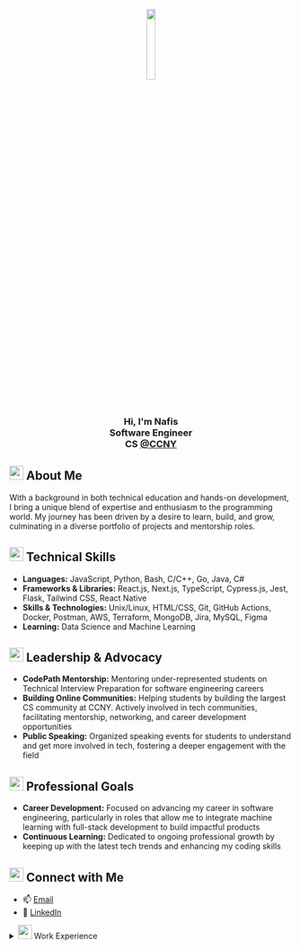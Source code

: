 <!-- HEADER -->
<p align="center">
    <img width="18%" margin="0" padding="0" src="https://cdn.pixabay.com/animation/2022/12/05/15/23/15-23-06-837_512.gif"/>
</p>
<h3 align="center">
    Hi, I'm Nafis 
    </br> 
    Software Engineer </br> CS <a align="center" href="https://www.ccny.cuny.edu/" target="_blank"> @CCNY </a>
</h3>

<!-- ABOUT ME -->

## <img src="https://images.emojiterra.com/google/noto-emoji/unicode-15/animated/1f64c.gif" width="25" height="25"/> About Me

With a background in both technical education and hands-on development, I bring a unique blend of expertise and enthusiasm to the programming world. My journey has been driven by a desire to learn, build, and grow, culminating in a diverse portfolio of projects and mentorship roles.

<!-- TECHNICAL SKILLS -->

## <img src="https://cdn3.emoji.gg/emojis/3863_gearz.gif" width="25" height="25"/> Technical Skills

- **Languages:** JavaScript, Python, Bash, C/C++, Go, Java, C#
- **Frameworks & Libraries:** React.js, Next.js, TypeScript, Cypress.js, Jest, Flask, Tailwind CSS, React Native
- **Skills & Technologies:** Unix/Linux, HTML/CSS, Git, GitHub Actions, Docker, Postman, AWS, Terraform, MongoDB, Jira, MySQL, Figma
- **Learning:** Data Science and Machine Learning

<!-- LEADERSHIP -->

## <img src="https://media3.giphy.com/media/KEH88lBIcTeIH62Mhx/giphy.gif?cid=6c09b952dtpdgpdbimkizhohtrsibf72qq0fbdwqqsws1m81&ep=v1_internal_gif_by_id&rid=giphy.gif&ct=s" width="25" height="25"/> Leadership & Advocacy

- **CodePath Mentorship:** Mentoring under-represented students on Technical Interview Preparation for software engineering careers
- **Building Online Communities:** Helping students by building the largest CS community at CCNY. Actively involved in tech communities, facilitating mentorship, networking, and career development opportunities
- **Public Speaking:** Organized speaking events for students to understand and get more involved in tech, fostering a deeper engagement with the field

<!-- PROFESSIONAL GOALS -->

## <img src="https://images.emojiterra.com/google/noto-emoji/animated-emoji/1f680.gif" width="25" height="25"/> Professional Goals

- **Career Development:** Focused on advancing my career in software engineering, particularly in roles that allow me to integrate machine learning with full-stack development to build impactful products
- **Continuous Learning:** Dedicated to ongoing professional growth by keeping up with the latest tech trends and enhancing my coding skills

<!-- CONTACT -->

## <img src="https://media2.giphy.com/media/efUQrWLjbgji5u1Ove/giphy.gif?cid=6c09b952iazyfa90y57by5i145fousdinkjr4viht87ebvkr&ep=v1_internal_gif_by_id&rid=giphy.gif&ct=s" width="25" height="25"/> Connect with Me

- 📫 [Email](mailto:nafisrizwank@gmail.com)
- 🔗 [LinkedIn](https://linkedin.com/in/nafisrk)

<!-- WORK EXPERIENCE -->
<details>
  <summary>
    <img src="https://media2.giphy.com/media/QssGEmpkyEOhBCb7e1/giphy.gif?cid=ecf05e47a0n3gi1bfqntqmob8g9aid1oyj2wr3ds3mg700bl&rid=giphy.gif" width="25"> Work Experience
  </summary>

- <img src="https://images.crunchbase.com/image/upload/c_lpad,h_256,w_256,f_auto,q_auto:eco,dpr_1/wfsonfv0p92plryzwijf" width="15"> CodePath - Tech Fellow Manager
- <img src="https://encrypted-tbn0.gstatic.com/images?q=tbn:ANd9GcSmq5hiW912Avjt3t1hkmRtgIq83gPJ1WsrAA&s" width="15"> Fellowship.ai - Machine Learning Fellow
- <img src="https://upload.wikimedia.org/wikipedia/commons/thumb/d/da/GoDaddy_Logo_-_The_GO.svg/2298px-GoDaddy_Logo_-_The_GO.svg.png" width="15"> GoDaddy - Software Engineering Intern
- <img src="https://cdn.freebiesupply.com/logos/large/2x/ups-logo-black-and-white.png" width="15"> UPS - Software Engineer Intern
- <img src="https://companieslogo.com/img/orig/GOOG-0ed88f7c.png?t=1633218227" width="15"> Google SWEP - Software Engineering Fellow
- <img src="https://whoyouknow.org/wp-content/uploads/2020/10/BASTA_BLUE-e1601922943313.png" width="50"> BASTA - Career Coach
- <img src="https://colorstackmerch.org/cdn/shop/files/ColorStack-Slack-Image.png?v=1679111564" width="15"> ColorStack - Software Engineering Fellow
- <img src="https://cunytechprep.org/ctp-logo-square.png" width="15"> CUNY Tech Prep - Software Engineering Fellow
- <img src="https://media.licdn.com/dms/image/D4E0BAQHvY3q904pT0w/company-logo_200_200/0/1666393186307?e=2147483647&v=beta&t=wMChHGtZxrp7ZX5lhHTfY0eMHcF-cw0Jc9YIq6asPJg" width="15"> Headstarter - Software Engineering Fellow
- <img src="https://cdn.icon-icons.com/icons2/2699/PNG/512/bloomberg_logo_icon_168504.png" width="15"> Bloomberg - Accelerator Summer School
- <img src="https://companieslogo.com/img/orig/T-cec8a3f9.png?t=1633439494" width="15"> AT&T - AT&T Technology Academy Apprentice
- <img src="https://www.pngmart.com/files/23/Accenture-Logo-PNG-Photo.png" width="15"> Accenture - Diversity Tech Externship
- <img src="https://media.licdn.com/dms/image/C560BAQHCya33E38N2Q/company-logo_200_200/0/1522074883327?e=2147483647&v=beta&t=TcobLDAO3jZAA5d0lSis_dHOpWv7n4l6aPzf5zAhOxg" width="15"> RF CUNY - Computer Science Teaching Assistant
- <img src="https://upload.wikimedia.org/wikipedia/commons/thumb/4/44/Microsoft_logo.svg/2048px-Microsoft_logo.svg.png" width="15"> Microsoft - Tech Resilience Program Apprentice
- <img src="https://companieslogo.com/img/orig/META-4767da84.png?t=1654568366" width="15"> Meta - Android Engineering Intern Lead

<details>
  <summary>HEVY Stats</summary>

  ```text
  +--------------------------+--------+------+
  |      Lift                | Weight | Reps |
  +--------------------------+--------+------+
  | Deadlift                 |  405   |   5  |
  | Squat                    |  315   |   5  |
  | Dumbbell Bench Press     |   90   |  12  |
  | Pull Up                  |   55   |   8  |
  | Incline Dumbbell Press   |   90   |   8  |
  | Dumbbell Overhead Press  |   75   |   6  |
  +--------------------------+--------+------+
```
</details> 
</details> 
